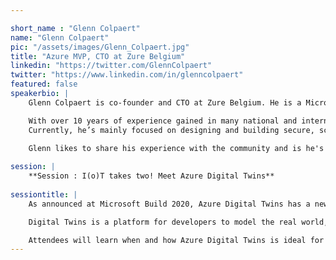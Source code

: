 ```yaml
---

short_name : "Glenn Colpaert"
name: "Glenn Colpaert"
pic: "/assets/images/Glenn_Colpaert.jpg"
title: "Azure MVP, CTO at Zure Belgium"
linkedin: "https://twitter.com/GlennColpaert"
twitter: "https://www.linkedin.com/in/glenncolpaert"
featured: false
speakerbio: |
    Glenn Colpaert is co-founder and CTO at Zure Belgium. He is a Microsoft Azure MVP since 2014 and is a frequent speaker at national and international events.

    With over 10 years of experience gained in many national and international projects, he can adapt quickly to customer-specific situations and scenarios.
    Currently, he’s mainly focused on designing and building secure, scalable cloud-based solutions on Microsoft Azure.

    Glenn likes to share his experience with the community and is he's an active crew member of the Belgian Azure User Group (AZUG).
    
session: |
    **Session : I(o)T takes two! Meet Azure Digital Twins**
    
sessiontitle: |
    As announced at Microsoft Build 2020, Azure Digital Twins has a new public preview. Azure Digital Twins allow the customer to create rich models that allow optimizations of the general flow of business.

    Digital Twins is a platform for developers to model the real world, controlled using a rich set of REST APIs and C# SDK. In this session, we are going through all the new capabilities of the new Azure Digital Twin platform. Glenn will show you how to model your Digital Twin Graph and use the live execution environment to create a rich ecosystem for your IoT data processing.

    Attendees will learn when and how Azure Digital Twins is ideal for their IoT solution. Making sure they are ready to build the next generation of IoT platforms. 
---
```


